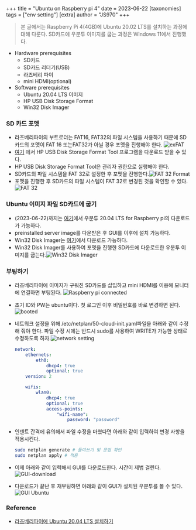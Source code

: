 +++
title = "Ubuntu on Raspberry pi 4"
date = 2023-06-22
[taxonomies]
tags = ["env setting"]
[extra]
author = "JS970"
+++
> 본 글에서는 Raspberry Pi 4(4GB)에 Ubuntu 20.02 LTS를 설치하는 과정에 대해 다룬다.
> SD카드에 우분투 이미지를 굽는 과정은 Windows 11에서 진행했다.
- Hardware prerequisites
	- SD카드
	- SD카드 리더기(USB)
	- 라즈베리 파이
	- mini HDMI(optional)
- Software prerequisites
	- Ubuntu 20.04 LTS 이미지
	- HP USB Disk Storage Format
	- Win32 Disk Imager

### SD 카드 포멧
- 라즈베리파이의 부트로더는 FAT16, FAT32의 파일 시스템을 사용하기 때문에 SD카드의 포멧이 FAT 16 또는FAT32가 아닐 경우 포멧을 진행해야 한다.                                             ![exFAT](/image/Enviromnent_Settings/ubuntu_on_raspberry/exFAT.png)
- [여기](https://filehippo.com/download_hp-usb-disk-storage-format-tool/) 에서 HP USB Disk Storage Format Tool 프로그램을 다운로드 받을 수 있다. 
- HP USB Disk Storage Format Tool은 관리자 권한으로 실행해야 한다. 
- SD카드의 파일 시스템을 FAT 32로 설정한 후 포멧을 진행한다.![FAT 32 Format](/image/Enviromnent_Settings/ubuntu_on_raspberry/DiskStorageFormatTool.png)
- 포멧을 진행한 후 SD카드의 파일 시스템이 FAT 32로 변경된 것을 확인할 수 있다.![FAT 32](/image/Enviromnent_Settings/ubuntu_on_raspberry/FAT32.png)

### Ubuntu 이미지 파일 SD카드에 굽기
- (2023-06-22)까지는 [여기](https://cdimage.ubuntu.com/releases/focal/release/)에서 우분투 20.04 LTS for Raspberry pi의 다운로드가 가능하다.
- preinstalled server image를 다운받은 후 GUI를 이후에 설치 가능하다.
- Win32 Disk Imager는 [여기](https://sourceforge.net/projects/win32diskimager/)에서 다운로드 가능하다. 
- Win32 Disk Imager를 사용하여 포멧을 진행한 SD카드에 다운로드한 우분투 이미지를 굽는다.![Win32 Disk Imager](/image/Enviromnent_Settings/ubuntu_on_raspberry/win32Disk.png)

### 부팅하기
- 라즈베리파이에 이미지가 구워진 SD카드를 삽입하고 mini HDMI를 이용해 모니터에 연결하면 부팅된다. ![Raspberry pi connected](/image/Enviromnent_Settings/ubuntu_on_raspberry/raspberry.png)
- 초기 ID와 PW는 ubuntu이다. 첫 로그인 이후 비밀번호를 바로 변경하면 된다.![booted](/image/Enviromnent_Settings/ubuntu_on_raspberry/booted.png)

- 네트워크 설정을 위해 /etc/netplan/50-cloud-init.yaml파일을 아래와 같이 수정해 줘야 한다. 파일 수정 시에는 반드시 sudo를 사용하여 WRITE가 가능한 상태로 수정하도록 하자.![network setting](/image/Enviromnent_Settings/ubuntu_on_raspberry/network.png)
	```yaml
	network:
	    ethernets:
	        eth0:
	            dhcp4: true
	            optional: true
		version: 2
	
		wifis:
			wlan0:
				dhcp4: true
				optional: true
				access-points:
					"wifi-name":
						password: "password"
	```
- 인덴트 간격에 유의해서 파일 수정을 마쳤다면 아래와 같이 입력하여 변경 사항을 적용시킨다.
	```bash
	sudo netplan generate # 들여쓰기 및 문법 확인
	sudo netplan apply # 적용
	```
- 이제 아래와 같이 입력해서 GUI를 다운로드한다. 시간이 제법 걸린다.![GUI-download](/image/Enviromnent_Settings/ubuntu_on_raspberry/ubuntu-desktop.png)
- 다운로드가 끝난 후 재부팅하면 아래와 같이 GUI가 설치된 우분투를 볼 수 있다.![GUI Ubuntu](/image/Enviromnent_Settings/ubuntu_on_raspberry/gui.png)

### Reference
- [라즈베리파이에 Ubuntu 20.04 LTS 설치하기](https://blog.may-i.io/tech-7/)